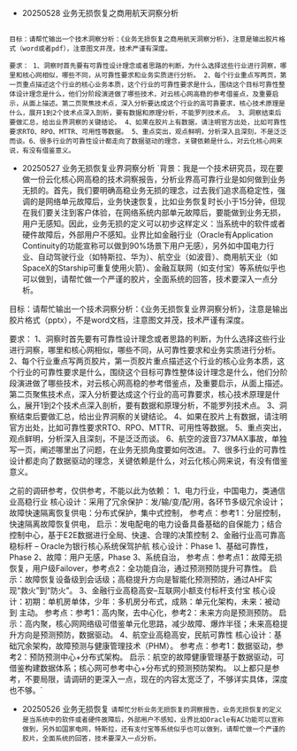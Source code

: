 - 20250528 业务无损恢复之商用航天洞察分析
```背景： 我是一个技术研究员，现在要做一份云化核心网高稳的技术洞察报告，分析商用航天业高可靠行业是如何做到业务无损的。首先，我们要明确高稳业务无损的理念，过去我们追求高稳定性，强调的是网络单元故障后，业务快速恢复，比如业务恢复时长小于15分钟，但现在我们要关注到客户体验，在网络系统内部单元故障后，要能做到业务无损，用户无感知。因此，业务无损的定义可以初步这样定义：当系统中的软件或者硬件故障后，外部用户不感知。业界比如商用航天业（如SpaceX的Starship可重复使用火箭）系统似乎也可以做到，请帮忙做一个严谨的文档，全面系统的回答，技术要深入一点分析。

目标：请帮忙输出一个技术洞察分析：《业务无损恢复之商用航天洞察分析》，注意是输出胶片格式（word或者pdf），注意图文并茂，技术严谨有深度。

要求： 1、洞察时首先要有可靠性设计理念或者思路的判断，为什么选择这些行业进行洞察，哪里和核心网相似，哪些不同，从可靠性要求和业务实质进行分析。 2、每个行业重点写两页，第一页重点描述这个行业的核心业务本质，这个行业的可靠性要求是什么，围绕这个目标可靠性整体设计理念是什么，他们分阶段演进做了哪些技术，对云核心网高稳的参考借鉴点，及重要启示，从面上描述。第二页聚焦技术点，深入分析要达成这个行业的高可靠要求，核心技术原理是什么，展开1到2个技术点深入剖析，要有数据和原理分析，不能罗列技术点。 3、洞察结束后要做汇总，给出业界洞察的关键结论。 4、如果在胶片上有数据，请注明官方出处，比如可靠性要求RTO、RPO、MTTR、可用性等数据。 5、重点突出，观点鲜明，分析深入且深刻，不是泛泛而谈。6、很多行业的可靠性设计都走向了数据驱动的理念，关键依赖是什么，对云化核心网来说，有没有借鉴意义。
```

- 20250527 业务无损恢复业界洞察分析
`背景：我是一个技术研究员，现在要做一份云化核心网高稳的技术洞察报告，分析业界高可靠行业是如何做到业务无损的。首先，我们要明确高稳业务无损的理念，过去我们追求高稳定性，强调的是网络单元故障后，业务快速恢复，比如业务恢复时长小于15分钟，但现在我们要关注到客户体验，在网络系统内部单元故障后，要能做到业务无损，用户无感知。因此，业务无损的定义可以初步这样定义：当系统中的软件或者硬件故障后，外部用户不感知。业界比如金融行业（Oracle有Application Continuity的功能宣称可以做到90%场景下用户无感），另外如中国电力行业、自动驾驶行业（如特斯拉、华为）、航空业（如波音）、商用航天业（如SpaceX的Starship可重复使用火箭）、金融互联网（如支付宝）等系统似乎也可以做到，请帮忙做一个严谨的胶片，全面系统的回答，技术要深入一点分析。

目标：请帮忙输出一个技术洞察分析：《业务无损恢复业界洞察分析》，注意是输出胶片格式（pptx），不是word文档，注意图文并茂，技术严谨有深度。

要求：
1、洞察时首先要有可靠性设计理念或者思路的判断，为什么选择这些行业进行洞察，哪里和核心网相似，哪些不同，从可靠性要求和业务实质进行分析。
2、每个行业重点写两页胶片，第一页胶片重点描述这个行业的核心业务本质，这个行业的可靠性要求是什么，围绕这个目标可靠性整体设计理念是什么，他们分阶段演进做了哪些技术，对云核心网高稳的参考借鉴点，及重要启示，从面上描述。第二页聚焦技术点，深入分析要达成这个行业的高可靠要求，核心技术原理是什么，展开1到2个技术点深入剖析，要有数据和原理分析，不能罗列技术点。
3、洞察结束后要做汇总，给出业界洞察的关键结论。
4、如果在胶片上有数据，请注明官方出处，比如可靠性要求RTO、RPO、MTTR、可用性等数据。
5、重点突出，观点鲜明，分析深入且深刻，不是泛泛而谈。
6、航空的波音737MAX事故，单独写一页，阐述哪里出了问题，在业务无损角度要如何改进。
7、很多行业的可靠性设计都走向了数据驱动的理念，关键依赖是什么，对云化核心网来说，有没有借鉴意义。

之前的调研参考，仅供参考，不能以此为依赖：
1、电力行业，中国电力，类通信业高稳行业
核心设计：采用了冗余保护：发/输/变/配/用，各环节多级冗余设计；故障快速隔离恢复供电：分布式保护，集中式控制，
参考点：参考1：分层控制，快速隔离故障恢复供电，
启示：发电配电的电力设备具备基础的自保能力；结合控制中心，基于E2E数据进行全局、快速、合理的决策控制
2、金融行业高可靠高稳标杆 – Oracle为银行核心系统保驾护航
核心设计：Phase 1、基础可靠性，Phase 2、故障：用户无感，Phase 3、系统自治，
参考点：参考点1：故障无损恢复，用户级Failover，参考点2：全功能自治，通过预测预防提升可靠性。
启示：故障恢复设备级到会话级；高稳提升方向是智能化预测预防，通过AHF实现“救火”到“防火”。
3、金融行业高稳高安–互联网小额支付标杆支付宝
核心设计：初期：单机房单体，少年：多机房分布式，成熟：单元化架构，未来：被动 到 主动。
参考点：参考1：高内聚，去中心化，参考2：未来方向是预测预防。
启示：高内聚，核心网网络级可借鉴单元化思路，减少故障、爆炸半径；未来高稳提升方向是预测预防，数据驱动。
4、航空业高稳高安，民航可靠性
核心设计：基础冗余架构，故障预测与健康管理技术（PHM）。
参考点：参考1：数据驱动，参考2：预防预测中心+分布式架构。
启示：航空的故障健康管理基于数据驱动，可借鉴构建数据体系；核心网可参考中心+分布式的预测预防架构。
以上都只是参考，不要局限，请调研的更深入一点，现在的内容太宽泛了，不够详实具体，深度也不够。`

- 20250526 业务无损恢复
`请帮忙分析业务无损恢复的洞察报告，业务无损恢复的定义是当系统中的软件或者硬件故障后，外部用户不感知，业界比如Oracle有AC功能可以宣称做到，另外如国家电网，特斯拉，还有支付宝等系统似乎也可以做到，请帮忙做一个严谨的胶片，全面系统的回答，技术要深入一点分析。`
